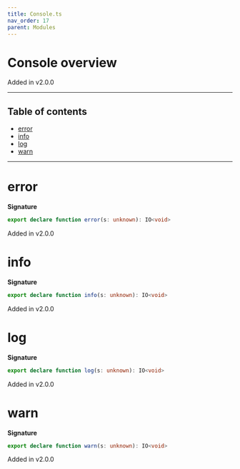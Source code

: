 ```yaml
---
title: Console.ts
nav_order: 17
parent: Modules
---
```


# Console overview

Added in v2.0.0

---

<h2 class="text-delta">Table of contents</h2>

- [error](#error)
- [info](#info)
- [log](#log)
- [warn](#warn)

---

# error

**Signature**

```ts
export declare function error(s: unknown): IO<void>
```

Added in v2.0.0

# info

**Signature**

```ts
export declare function info(s: unknown): IO<void>
```

Added in v2.0.0

# log

**Signature**

```ts
export declare function log(s: unknown): IO<void>
```

Added in v2.0.0

# warn

**Signature**

```ts
export declare function warn(s: unknown): IO<void>
```

Added in v2.0.0

